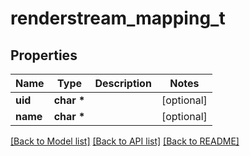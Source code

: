 # renderstream_mapping_t

## Properties
Name | Type | Description | Notes
------------ | ------------- | ------------- | -------------
**uid** | **char \*** |  | [optional] 
**name** | **char \*** |  | [optional] 

[[Back to Model list]](../README.md#documentation-for-models) [[Back to API list]](../README.md#documentation-for-api-endpoints) [[Back to README]](../README.md)


